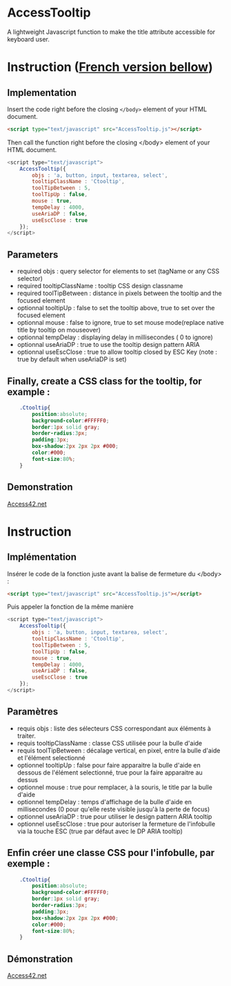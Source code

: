 AccessTooltip
=============

A lightweight Javascript function to make the title attribute accessible for keyboard user.

# Instruction ([French version bellow](#french-version))

## Implementation
Insert the code right before the closing `</body>` element of your HTML document. 
```html
<script type="text/javascript" src="AccessTooltip.js"></script>
```

Then call the function right before the closing &lt;/body&gt; element of your HTML document.

```javascript
<script type="text/javascript">
	AccessTooltip({
		objs : 'a, button, input, textarea, select',
		tooltipClassName : 'Ctooltip',
		toolTipBetween : 5,
		toolTipUp : false,
		mouse : true,
		tempDelay : 4000,
		useAriaDP : false,
		useEscClose : true
	});
</script>
```
## Parameters
- required objs : query selector for elements to set (tagName or any CSS selector)
- required tooltipClassName : tooltip CSS design classname
- required toolTipBetween : distance in pixels between the tooltip and the focused element
- optionnal tooltipUp : false to set the tooltip above, true to set over the focused element
- optionnal mouse : false to ignore, true to set mouse mode(replace native title by tooltip on mouseover)
- optionnal tempDelay : displaying delay in millisecondes ( 0 to ignore)
- optionnal useAriaDP : true to use the tooltip design pattern ARIA
- optionnal useEscClose : true to allow tooltip closed by ESC Key (note : true by default when useAriaDP is set)

## Finally, create a CSS class for the tooltip, for example :

```css
	.Ctooltip{
		position:absolute;
		background-color:#FFFFF0;
		border:1px solid gray;
		border-radius:3px;
		padding:3px;
		box-shadow:2px 2px 2px #000;
		color:#000;
		font-size:80%;
	}
```

## Demonstration

<a href="http://www.access42.net">Access42.net</a>

<a id="french-version"></a>

# Instruction

## Implémentation

Insérer le code de la fonction juste avant la balise de fermeture du &lt;/body&gt; :
```html
<script type="text/javascript" src="AccessTooltip.js"></script>
```
Puis appeler la fonction de la même manière

```javascript
<script type="text/javascript">
	AccessTooltip({
		objs : 'a, button, input, textarea, select',
		tooltipClassName : 'Ctooltip',
		toolTipBetween : 5,
		toolTipUp : false,
		mouse : true,
		tempDelay : 4000,
		useAriaDP : false,
		useEscClose : true
	});
</script>
```

## Paramètres
- requis objs : liste des sélecteurs CSS correspondant aux éléments à traiter.
- requis tooltipClassName : classe CSS utilisée pour la bulle d'aide
- requis toolTipBetween : décalage vertical, en pixel, entre la bulle d'aide et l'élément selectionné
- optionnel tooltipUp : false pour faire apparaitre la bulle d'aide en dessous de l'élément selectionné, true pour la faire apparaitre au dessus
- optionnel mouse : true pour remplacer, à la souris, le title par la bulle d'aide
- optionnel tempDelay : temps d'affichage de la bulle d'aide en millisecondes (0 pour qu'elle reste visible jusqu'à la perte de focus)
- optionnel useAriaDP : true pour utiliser le design pattern ARIA tooltip
- optionnel useEscClose : true pour autoriser la fermeture de l'infobulle via la touche ESC (true par défaut avec le DP ARIA tooltip)

## Enfin créer une classe CSS pour l'infobulle, par exemple :

```css
	.Ctooltip{
		position:absolute;
		background-color:#FFFFF0;
		border:1px solid gray;
		border-radius:3px;
		padding:3px;
		box-shadow:2px 2px 2px #000;
		color:#000;
		font-size:80%;
	}
```

## Démonstration

<a href="http://www.access42.net">Access42.net</a>